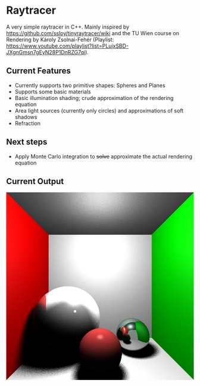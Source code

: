 # Raytracer
A very simple raytracer in C++.
Mainly inspired by https://github.com/ssloy/tinyraytracer/wiki and the TU Wien course on Rendering by Károly Zsolnai-Fehér (Playlist: https://www.youtube.com/playlist?list=PLujxSBD-JXgnGmsn7gEyN28P1DnRZG7qi).

## Current Features
* Currently supports two primitive shapes: Spheres and Planes
* Supports some basic materials
* Basic illumination shading; crude approximation of the rendering equation
* Area light sources (currently only circles) and approximations of soft shadows
* Refraction

## Next steps
* Apply Monte Carlo integration to ~~solve~~ approximate the actual rendering equation

## Current Output
![](res/img/output_soft_shadows.png)
